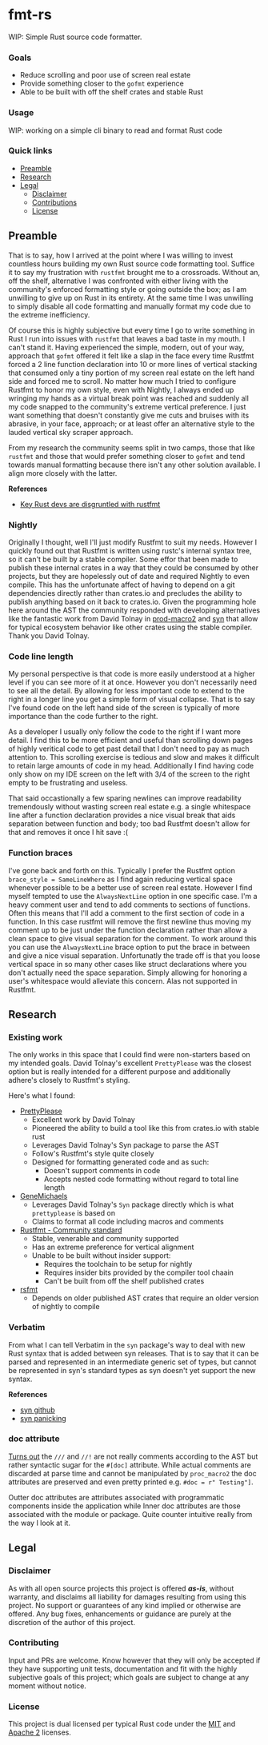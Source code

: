# fmt-rs
WIP: Simple Rust source code formatter.

### Goals
* Reduce scrolling and poor use of screen real estate
* Provide something closer to the `gofmt` experience
* Able to be built with off the shelf crates and stable Rust

### Usage
WIP: working on a simple cli binary to read and format Rust code

### Quick links
* [Preamble](#preamble)
* [Research](#research)
* [Legal](#legal)
  * [Disclaimer](#dislaimer)
  * [Contributions](#contributions)
  * [License](#license)

## Preamble
That is to say, how I arrived at the point where I was willing to invest countless hours building my 
own Rust source code formatting tool. Suffice it to say my frustration with `rustfmt` brought me to a 
crossroads. Without an, off the shelf, alternative I was confronted with either living with the 
community's enforced formatting style or going outside the box; as I am unwilling to give up on Rust 
in its entirety. At the same time I was unwilling to simply disable all code formatting and manually
format my code due to the extreme inefficiency. 

Of course this is highly subjective but every time I go to write something in Rust I run into issues 
with `rustfmt` that leaves a bad taste in my mouth. I can't stand it. Having experienced the simple, 
modern, out of your way, approach that `gofmt` offered it felt like a slap in the face every time 
Rustfmt forced a 2 line function declaration into 10 or more lines of vertical stacking that consumed 
only a tiny portion of my screen real estate on the left hand side and forced me to scroll. No matter 
how much I tried to configure Rustfmt to honor my own style, even with Nightly, I always ended up 
wringing my hands as a virtual break point was reached and suddenly all my code snapped to the 
community's extreme vertical preference. I just want something that doesn't constantly give me cuts 
and bruises with its abrasive, in your face, approach; or at least offer an alternative style to the 
lauded vertical sky scraper approach.

From my research the community seems split in two camps, those that like `rustfmt` and those that 
would prefer something closer to `gofmt` and tend towards manual formatting because there isn't any 
other solution available. I align more closely with the latter.

**References**
* [Key Rust devs are disgruntled with rustfmt](https://users.rust-lang.org/t/what-do-you-think-about-gofmt-vs-rustfmt/51605)

### Nightly
Originally I thought, well I'll just modify Rustfmt to suit my needs. However I quickly found out 
that Rustfmt is written using rustc's internal syntax tree, so it can't be built by a stable 
compiler. Some effor that been made to publish these internal crates in a way that they could be 
consumed by other projects, but they are hopelessly out of date and required Nightly to even compile. 
This has the unfortunate affect of having to depend on a git dependencies directly rather than 
crates.io and precludes the ability to publish anything based on it back to crates.io. Given the 
programming hole here around the AST the community responded with developing alternatives like the 
fantastic work from David Tolnay in [prod-macro2](https://crates.io/crates/proc-macro2) and
[syn](https://crates.io/crates/syn) that allow for typical ecosystem behavior like other crates using 
the stable compiler. Thank you David Tolnay.

### Code line length
My personal perspective is that code is more easily understood at a higher level if you can see
more of it at once. However you don't necessarily need to see all the detail. By allowing for less
important code to extend to the right in a longer line you get a simple form of visual collapse.
That is to say I've found code on the left hand side of the screen is typically of more importance 
than the code further to the right.

As a developer I usually only follow the code to the right if I want more detail. I find this to be 
more efficient and useful than scrolling down pages of highly veritical code to get past detail 
that I don't need to pay as much attention to. This scrolling exercise is tedious and slow and makes 
it difficult to retain large amounts of code in my head. Additionally I find having code only show 
on my IDE screen on the left with 3/4 of the screen to the right empty to be frustrating and useless.

That said occastionally a few sparing newlines can improve readability tremendously without wasting 
screen real estate e.g. a single whitespace line after a function declaration provides a nice visual 
break that aids separation between function and body; too bad Rustfmt doesn't allow for that and 
removes it once I hit save :(

### Function braces
I've gone back and forth on this. Typically I prefer the Rustfmt option `brace_style = SameLineWhere` 
as I find again reducing vertical space whenever possible to be a better use of screen real estate. 
However I find myself tempted to use the `AlwaysNextLine` option in one specific case. I'm a heavy 
comment user and tend to add comments to sections of functions. Often this means that I'll add a 
comment to the first section of code in a function. In this case rustfmt will remove the first 
newline thus moving my comment up to be just under the function declaration rather than allow a clean 
space to give visual separation for the comment. To work around this you can use the `AlwaysNextLine` 
brace option to put the brace in between and give a nice visual separation. Unfortunatly the trade 
off is that you loose vertical space in so many other cases like struct declarations where you don't 
actually need the space separation. Simply allowing for honoring a user's whitespace would alleviate 
this concern. Alas not supported in Rustfmt.

## Research

### Existing work
The only works in this space that I could find were non-starters based on my intended goals. David 
Tolnay's excellent `PrettyPlease` was the closest option but is really intended for a different 
purpose and additionally adhere's closely to Rustfmt's styling.

Here's what I found:
* [PrettyPlease](https://github.com/dtolnay/prettyplease)
  * Excellent work by David Tolnay
  * Pioneered the ability to build a tool like this from crates.io with stable rust
  * Leverages David Tolnay's Syn package to parse the AST
  * Follow's Rustfmt's style quite closely
  * Designed for formatting generated code and as such:
    * Doesn't support comments in code
    * Accepts nested code formatting without regard to total line length
* [GeneMichaels](https://github.com/andrewbaxter/genemichaels)
  * Leverages David Tolnay's `Syn` package directly which is what `prettyplease` is based on
  * Claims to format all code including macros and comments
* [Rustfmt - Community standard](https://github.com/rust-lang/rustfmt)
  * Stable, venerable and community supported
  * Has an extreme preference for vertical alignment
  * Unable to be built without insider support:
    * Requires the toolchain to be setup for nightly
    * Requires insider bits provided by the compiler tool chaain
    * Can't be built from off the shelf published crates
* [rsfmt](https://github.com/zBaitu/rsfmt)
  * Depends on older published AST crates that require an older version of nightly to compile

### Verbatim
From what I can tell Verbatim in the `syn` package's way to deal with new Rust syntax that is added
between syn releases.  That is to say that it can be parsed and represented in an intermediate 
generic set of types, but cannot be represented in syn's standard types as syn doesn't yet support 
the new syntax.

**References**
* [syn github](https://github.com/dtolnay/syn/issues/251)
* [syn panicking](https://users.rust-lang.org/t/why-is-syn-panicking-instead-of-returning-expr-verbatim-when-parsing-custom-syntax/97989)

### doc attribute
[Turns out](https://stackoverflow.com/questions/77971478/how-to-insert-doc-comments-using-syn) the 
`///` and `//!` are not really comments according to the AST but rather syntactic sugar for the 
`#[doc]` attribute. While actual comments are discarded at parse time and cannot be manipulated by 
`proc_macro2` the doc attributes are preserved and even pretty printed e.g. `#doc = r" Testing"]`.

Outter doc attributes are attributes associated with programmatic components inside the application 
while Inner doc attributes are those associated with the module or package. Quite counter intuitive 
really from the way I look at it.

## Legal

### Disclaimer
As with all open source projects this project is offered ***as-is***, without warranty, and disclaims 
all liability for damages resulting from using this project. No support or guarantees of any kind 
implied or otherwise are offered. Any bug fixes, enhancements or guidance are purely at the 
discretion of the author of this project.

### Contributing
Input and PRs are welcome. Know however that they will only be accepted if they have supporting unit 
tests, documentation and fit with the highly subjective goals of this project; which goals are 
subject to change at any moment without notice.

### License
This project is dual licensed per typical Rust code under the 
[MIT](https://github.com/phR0ze/fmt-rs/blob/main/LICENSE-MIT) and
[Apache 2](https://github.com/phR0ze/fmt-rs/blob/main/LICENSE-APACHE) licenses.


